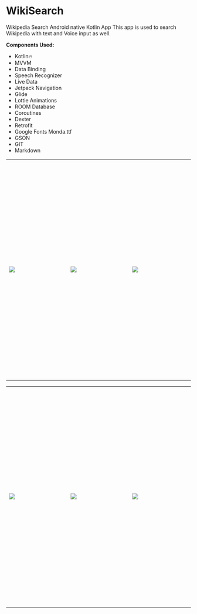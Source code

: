 # WikiSearch

Wikipedia Search Android native Kotlin App
This app is used to search Wikipedia with text and Voice input as well.

 **Components Used:**   
 - Kotlin🔥
 - MVVM   
 - Data Binding   
 - Speech Recognizer  
 - Live Data   
 - Jetpack Navigation    
 - Glide   
 - Lottie Animations   
 - ROOM Database   
 - Coroutines   
 - Dexter    
 - Retrofit 
 - Google Fonts Monda.ttf
 - GSON
 - GIT
 - Markdown 
 
 <table style="width:100%; border=0">
  <tr>
    <td WIDTH=300 HEIGHT=600><img src="https://github.com/MayankChowdhary/WikiSearch/blob/main/screenshots/Screenshot5.gif" >
</td>
    <td WIDTH=300 HEIGHT=600><img src="https://github.com/MayankChowdhary/WikiSearch/blob/main/screenshots/Screenshot2.jpg" >
</td>
    <td WIDTH=300 HEIGHT=600><img src="https://github.com/MayankChowdhary/WikiSearch/blob/main/screenshots/Screenshot3.jpg" >
</td>
</tr>
</table>

 <table style="width:100%; border=0">
  <tr>
    <td WIDTH=300 HEIGHT=600><img src="https://github.com/MayankChowdhary/WikiSearch/blob/main/screenshots/Screenshot1.jpg" >
</td>
    <td WIDTH=300 HEIGHT=600><img src="https://github.com/MayankChowdhary/WikiSearch/blob/main/screenshots/Screenshot4.jpg" >
</td>
    <td WIDTH=300 HEIGHT=600><img src="https://github.com/MayankChowdhary/WikiSearch/blob/main/screenshots/Screenshot6.jpg" >
</td>
</tr>
</table>

  

